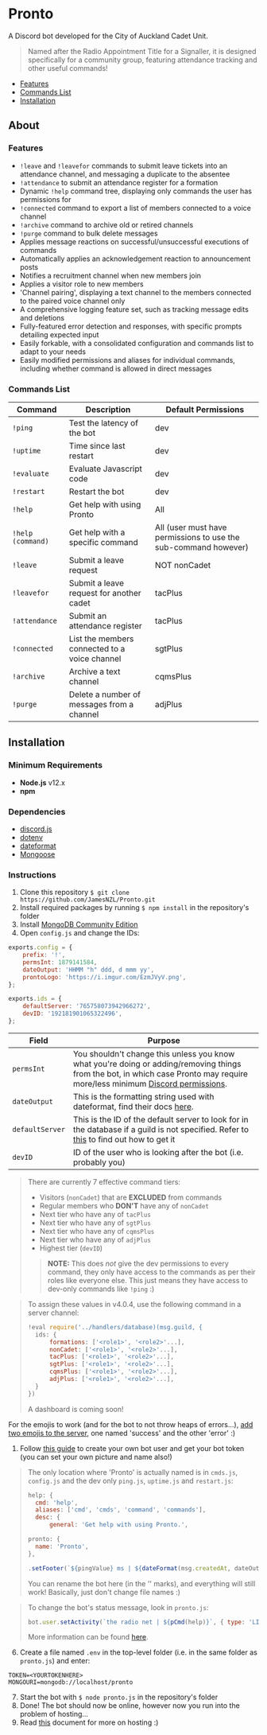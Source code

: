 # Pronto

A Discord bot developed for the City of Auckland Cadet Unit.

> Named after the Radio Appointment Title for a Signaller, it is designed specifically for a community group, featuring  attendance tracking and other useful commands!

- [Features](#features)
- [Commands List](#commands-list)
- [Installation](#installation)

## About

### Features

- `!leave` and `!leavefor` commands to submit leave tickets into an attendance channel, and messaging a duplicate to the absentee
- `!attendance` to submit an attendance register for a formation
- Dynamic `!help` command tree, displaying only commands the user has permissions for
- `!connected` command to export a list of members connected to a voice channel
- `!archive` command to archive old or retired channels
- `!purge` command to bulk delete messages
- Applies message reactions on successful/unsuccessful executions of commands
- Automatically applies an acknowledgement reaction to announcement posts
- Notifies a recruitment channel when new members join
- Applies a visitor role to new members
- 'Channel pairing', displaying a text channel to the members connected to the paired voice channel only
- A comprehensive logging feature set, such as tracking message edits and deletions
- Fully-featured error detection and responses, with specific prompts detailing expected input
- Easily forkable, with a consolidated configuration and commands list to adapt to your needs
- Easily modified permissions and aliases for individual commands, including whether command is allowed in direct messages

### Commands List

| Command           | Description                                   | Default Permissions                                             |
| ----------------- | --------------------------------------------- | --------------------------------------------------------------- |
| `!ping`           | Test the latency of the bot                   | dev                                                             |
| `!uptime`         | Time since last restart                       | dev                                                             |
| `!evaluate`       | Evaluate Javascript code                      | dev                                                             |
| `!restart`        | Restart the bot                               | dev                                                             |
| `!help`           | Get help with using Pronto                    | All                                                             |
| `!help (command)` | Get help with a specific command              | All (user must have permissions to use the sub-command however) |
| `!leave`          | Submit a leave request                        | NOT nonCadet                                                    |
| `!leavefor`       | Submit a leave request for another cadet      | tacPlus                                                         |
| `!attendance`     | Submit an attendance register                 | tacPlus                                                         |
| `!connected`      | List the members connected to a voice channel | sgtPlus                                                         |
| `!archive`        | Archive a text channel                        | cqmsPlus                                                        |
| `!purge`          | Delete a number of messages from a channel    | adjPlus                                                         |

## Installation

### Minimum Requirements

- **Node.js** v12.x
- **npm** 

### Dependencies

- [discord.js](https://www.npmjs.com/package/discord.js)
- [dotenv](https://www.npmjs.com/package/dotenv)
- [dateformat](https://www.npmjs.com/package/dateformat)
- [Mongoose](https://www.npmjs.com/package/mongoose)

### Instructions

1. Clone this repository `$ git clone https://github.com/JamesNZL/Pronto.git`
2. Install required packages by running `$ npm install` in the repository's folder
3. Install [MongoDB Community Edition](https://docs.mongodb.com/manual/administration/install-community/)
4. Open `config.js` and change the IDs:
```js
exports.config = {
	prefix: '!',
	permsInt: 1879141584,
	dateOutput: 'HHMM "h" ddd, d mmm yy',
	prontoLogo: 'https://i.imgur.com/EzmJVyV.png',
};

exports.ids = {
	defaultServer: '765758073942966272',
	devID: '192181901065322496',
};
```
| Field           | Purpose                                                                                                                                                                                                                                      |
| --------------- | -------------------------------------------------------------------------------------------------------------------------------------------------------------------------------------------------------------------------------------------- |
| `permsInt`      | You shouldn't change this unless you know what you're doing or adding/removing things from the bot, in which case Pronto may require more/less minimum [Discord permissions](https://discordapi.com/permissions.html).                       |
| `dateOutput`    | This is the formatting string used with dateformat, find their docs [here](https://www.npmjs.com/package/dateformat#mask-options).                                                                                                           |
| `defaultServer` | This is the ID of the default server to look for in the database if a guild is not specified. Refer to [this](https://support.discord.com/hc/en-us/articles/206346498-Where-can-I-find-my-User-Server-Message-ID-) to find out how to get it |
| `devID`         | ID of the user who is looking after the bot (i.e. probably you)                                                                                                                                                                              |

> There are currently 7 effective command tiers:
> - Visitors (`nonCadet`) that are **EXCLUDED** from commands
> - Regular members who **DON'T** have any of `nonCadet`
> - Next tier who have any of `tacPlus`
> - Next tier who have any of `sgtPlus`
> - Next tier who have any of `cqmsPlus`
> - Next tier who have any of `adjPlus`
> - Highest tier (`devID`) 
>> **NOTE:** This does *not* give the dev permissions to every command, they only have access to the commands as per their roles like everyone else. This just means they have access to dev-only commands like `!ping` :)

> To assign these values in v4.0.4, use the following command in a server channel:
> ```js
> !eval require('../handlers/database)(msg.guild, {
> 	ids: {
> 		formations: ['<role1>', '<role2>'...],
> 		nonCadet: ['<role1>', '<role2>'...],
> 		tacPlus: ['<role1>', '<role2>'...],
> 		sgtPlus: ['<role1>', '<role2>'...],
> 		cqmsPlus: ['<role1>', '<role2>'...],
> 		adjPlus: ['<role1>', '<role2>'...],
> 	}
> })
> ```
> A dashboard is coming soon!

For the emojis to work (and for the bot to not throw heaps of errors...), [add two emojis to the server](https://support.discord.com/hc/en-us/articles/360041139231-Adding-Emojis-and-Reactions#h_ac364eb7-4f4f-4e0a-b829-1ee247f9a094), one named 'success' and the other 'error' :)

1. Follow [this guide](https://discordjs.guide/preparations/setting-up-a-bot-application.html#creating-your-bot) to create your own bot user and get your bot token (you can set your own picture and name also!)

> The only location where 'Pronto' is actually named is in `cmds.js`, `config.js` and the dev only `ping.js`, `uptime.js` and `restart.js`:
> ```js
> help: {
> 	cmd: 'help',
> 	aliases: ['cmd', 'cmds', 'command', 'commands'],
> 	desc: {
>		general: 'Get help with using Pronto.',
> ```
> ```js
> pronto: {
> 	name: 'Pronto',
> },
> ```
> ```js
> .setFooter(`${pingValue} ms | ${dateFormat(msg.createdAt, dateOutput)} | Pronto v${version}`);`
> ```
> You can rename the bot here (in the '' marks), and everything will still work! Basically, just don't change file names :)

> To change the bot's status message, look in `pronto.js`:
> ```js
> bot.user.setActivity(`the radio net | ${pCmd(help)}`, { type: 'LISTENING' });
> ```
> More information can be found [here](https://discordjs.guide/popular-topics/common-questions.html#how-do-i-set-my-playing-status).

6. Create a file named `.env` in the top-level folder (i.e. in the same folder as `pronto.js`) and enter:
```
TOKEN=<YOURTOKENHERE>
MONGOURI=mongodb://localhost/pronto
```
7. Start the bot with `$ node pronto.js` in the repository's folder
8. Done! The bot should now be online, however now you run into the problem of hosting...
9. Read [this](https://www.writebots.com/discord-bot-hosting/) document for more on hosting :)
